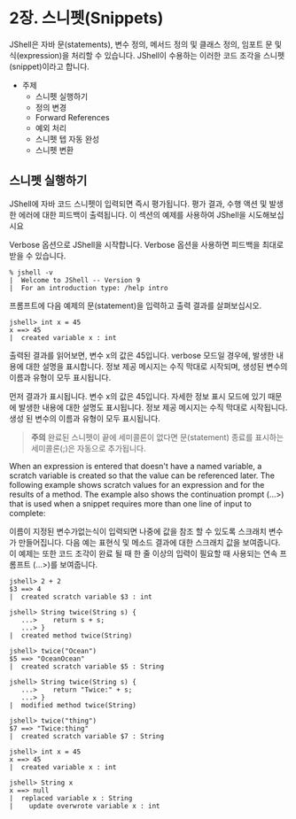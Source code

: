 # 2장. 스니펫(Snippets)

JShell은 자바 문(statements), 변수 정의, 메서드 정의 및 클래스 정의, 임포트 문 및 식(expression)을 처리할 수 있습니다. JShell이 수용하는 이러한 코드 조각을 스니펫(snippet)이라고 합니다.

- 주제
  - 스니펫 실행하기
  - 정의 변경
  - Forward References
  - 예외 처리
  - 스니펫 텝 자동 완성
  - 스니펫 변환

## 스니펫 실행하기

JShell에 자바 코드 스니펫이 입력되면 즉시 평가됩니다. 평가 결과, 수행 액션 및 발생한 에러에 대한 피드백이 출력됩니다. 이 섹션의 예제를 사용하여 JShell을 시도해보십시요  

Verbose 옵션으로 JShell을 시작합니다. Verbose 옵션을 사용하면 피드백을 최대로 받을 수 있습니다.

```
% jshell -v
|  Welcome to JShell -- Version 9
|  For an introduction type: /help intro
```
프롬프트에 다음 예제의 문(statement)을 입력하고 출력 결과를 살펴보십시오.

```
jshell> int x = 45
x ==> 45
|  created variable x : int
```
출력된 결과를 읽어보면, 변수 x의 값은 45입니다. verbose 모드일 경우에, 발생한 내용에 대한 설명을 표시합니다. 정보 제공 메시지는 수직 막대로 시작되며, 생성된 변수의 이름과 유형이 모두 표시됩니다.

먼저 결과가 표시됩니다. 변수 x의 값은 45입니다. 자세한 정보 표시 모드에 있기 때문에 발생한 내용에 대한 설명도 표시됩니다. 정보 제공 메시지는 수직 막대로 시작됩니다. 생성 된 변수의 이름과 유형이 모두 표시됩니다.

> __주의__
> 완료된 스니펫이 끝에 세미콜론이 없다면 문(statement) 종료를 표시하는 세미콜론(;)은 자동으로 추가됩니다.


When an expression is entered that doesn't have a named variable, a scratch variable is created so that the value can be referenced later. The following example shows scratch values for an expression and for the results of a method. The example also shows the continuation prompt (...>) that is used when a snippet requires more than one line of input to complete:


[^1]: Scratch variable: 의미있는 값을 갖지 않고 그때그때 상황에 따라 값들을 잠시 보관해 두기 위한 변수로, 대개 보유한 값이 얼마 후에 의미가 없어지거나 삭제됨

  이름이 지정된 변수가없는식이 입력되면 나중에 값을 참조 할 수 있도록 스크래치 변수가 만들어집니다. 다음 예는 표현식 및 메소드 결과에 대한 스크래치 값을 보여줍니다. 이 예제는 또한 코드 조각이 완료 될 때 한 줄 이상의 입력이 필요할 때 사용되는 연속 프롬프트 (...>)를 보여줍니다.
```
jshell> 2 + 2
$3 ==> 4
|  created scratch variable $3 : int

jshell> String twice(String s) {
   ...>    return s + s;
   ...> }
|  created method twice(String)

jshell> twice("Ocean")
$5 ==> "OceanOcean"
|  created scratch variable $5 : String
```

```
jshell> String twice(String s) {
   ...>    return "Twice:" + s;
   ...> }
|  modified method twice(String)

jshell> twice("thing")
$7 ==> "Twice:thing"
|  created scratch variable $7 : String
```

```
jshell> int x = 45
x ==> 45
|  created variable x : int

jshell> String x
x ==> null
|  replaced variable x : String
|    update overwrote variable x : int
```
